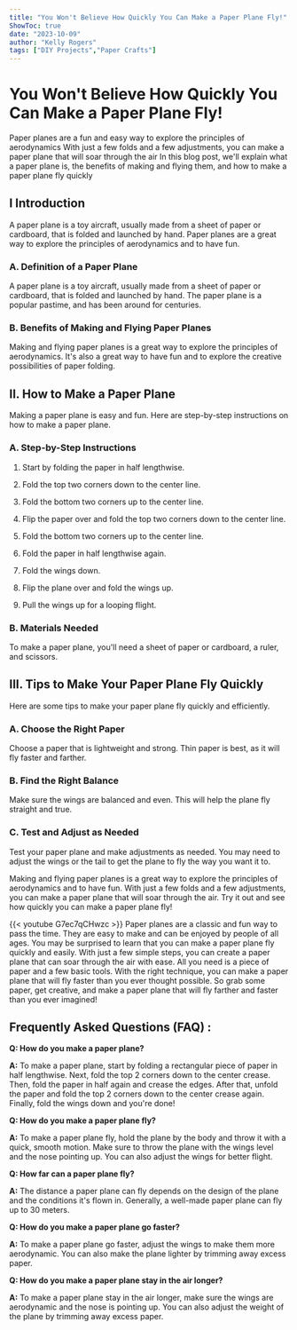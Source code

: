 ```yaml
---
title: "You Won't Believe How Quickly You Can Make a Paper Plane Fly!"
ShowToc: true 
date: "2023-10-09"
author: "Kelly Rogers" 
tags: ["DIY Projects","Paper Crafts"]
---
```

# You Won't Believe How Quickly You Can Make a Paper Plane Fly!

Paper planes are a fun and easy way to explore the principles of aerodynamics With just a few folds and a few adjustments, you can make a paper plane that will soar through the air In this blog post, we'll explain what a paper plane is, the benefits of making and flying them, and how to make a paper plane fly quickly

## I Introduction

A paper plane is a toy aircraft, usually made from a sheet of paper or cardboard, that is folded and launched by hand. Paper planes are a great way to explore the principles of aerodynamics and to have fun. 

### A. Definition of a Paper Plane

A paper plane is a toy aircraft, usually made from a sheet of paper or cardboard, that is folded and launched by hand. The paper plane is a popular pastime, and has been around for centuries. 

### B. Benefits of Making and Flying Paper Planes

Making and flying paper planes is a great way to explore the principles of aerodynamics. It's also a great way to have fun and to explore the creative possibilities of paper folding. 

## II. How to Make a Paper Plane

Making a paper plane is easy and fun. Here are step-by-step instructions on how to make a paper plane. 

### A. Step-by-Step Instructions

1. Start by folding the paper in half lengthwise.

2. Fold the top two corners down to the center line.

3. Fold the bottom two corners up to the center line.

4. Flip the paper over and fold the top two corners down to the center line.

5. Fold the bottom two corners up to the center line.

6. Fold the paper in half lengthwise again.

7. Fold the wings down.

8. Flip the plane over and fold the wings up.

9. Pull the wings up for a looping flight.

### B. Materials Needed

To make a paper plane, you'll need a sheet of paper or cardboard, a ruler, and scissors. 

## III. Tips to Make Your Paper Plane Fly Quickly

Here are some tips to make your paper plane fly quickly and efficiently.

### A. Choose the Right Paper

Choose a paper that is lightweight and strong. Thin paper is best, as it will fly faster and farther. 

### B. Find the Right Balance

Make sure the wings are balanced and even. This will help the plane fly straight and true.

### C. Test and Adjust as Needed

Test your paper plane and make adjustments as needed. You may need to adjust the wings or the tail to get the plane to fly the way you want it to. 

Making and flying paper planes is a great way to explore the principles of aerodynamics and to have fun. With just a few folds and a few adjustments, you can make a paper plane that will soar through the air. Try it out and see how quickly you can make a paper plane fly!

{{< youtube G7ec7qCHwzc >}} 
Paper planes are a classic and fun way to pass the time. They are easy to make and can be enjoyed by people of all ages. You may be surprised to learn that you can make a paper plane fly quickly and easily. With just a few simple steps, you can create a paper plane that can soar through the air with ease. All you need is a piece of paper and a few basic tools. With the right technique, you can make a paper plane that will fly faster than you ever thought possible. So grab some paper, get creative, and make a paper plane that will fly farther and faster than you ever imagined!

## Frequently Asked Questions (FAQ) :
**Q: How do you make a paper plane?**

**A:** To make a paper plane, start by folding a rectangular piece of paper in half lengthwise. Next, fold the top 2 corners down to the center crease. Then, fold the paper in half again and crease the edges. After that, unfold the paper and fold the top 2 corners down to the center crease again. Finally, fold the wings down and you're done!

**Q: How do you make a paper plane fly?**

**A:** To make a paper plane fly, hold the plane by the body and throw it with a quick, smooth motion. Make sure to throw the plane with the wings level and the nose pointing up. You can also adjust the wings for better flight.

**Q: How far can a paper plane fly?**

**A:** The distance a paper plane can fly depends on the design of the plane and the conditions it's flown in. Generally, a well-made paper plane can fly up to 30 meters.

**Q: How do you make a paper plane go faster?**

**A:** To make a paper plane go faster, adjust the wings to make them more aerodynamic. You can also make the plane lighter by trimming away excess paper.

**Q: How do you make a paper plane stay in the air longer?**

**A:** To make a paper plane stay in the air longer, make sure the wings are aerodynamic and the nose is pointing up. You can also adjust the weight of the plane by trimming away excess paper.



